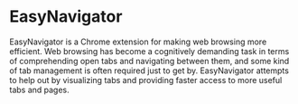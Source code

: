 EasyNavigator
=============

EasyNavigator is a Chrome extension for making web browsing more
efficient. Web browsing has become a cognitively demanding task in
terms of comprehending open tabs and navigating between them, and some
kind of tab management is often required just to get by. EasyNavigator
attempts to help out by visualizing tabs and providing faster access
to more useful tabs and pages.
